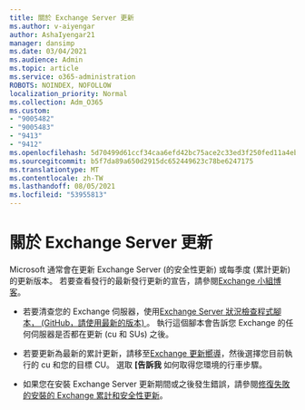 ```yaml
---
title: 關於 Exchange Server 更新
ms.author: v-aiyengar
author: AshaIyengar21
manager: dansimp
ms.date: 03/04/2021
ms.audience: Admin
ms.topic: article
ms.service: o365-administration
ROBOTS: NOINDEX, NOFOLLOW
localization_priority: Normal
ms.collection: Adm_O365
ms.custom:
- "9005482"
- "9005483"
- "9413"
- "9412"
ms.openlocfilehash: 5d70499d61ccf34caa6efd42bc75ace2c33ed3f250fed11a4eba0ae040caa9bf
ms.sourcegitcommit: b5f7da89a650d2915dc652449623c78be6247175
ms.translationtype: MT
ms.contentlocale: zh-TW
ms.lasthandoff: 08/05/2021
ms.locfileid: "53955813"
---
```

# <a name="about-exchange-server-updates"></a>關於 Exchange Server 更新

Microsoft 通常會在更新 Exchange Server (的安全性更新) 或每季度 (累計更新) 的更新版本。 若要查看發行的最新發行更新的宣告，請參閱[Exchange 小組博客](https://aka.ms/ehlo)。

- 若要清查您的 Exchange 伺服器，使用[Exchange Server 狀況檢查程式腳本， (GitHub，請使用最新的版本) ](https://aka.ms/ExchangeHealthChecker)。 執行這個腳本會告訴您 Exchange 的任何伺服器是否都在更新 (cu 和 SUs) 之後。

- 若要更新為最新的累計更新，請移至[Exchange 更新嚮導](https://aka.ms/ExchangeUpdateWizard)，然後選擇您目前執行的 cu 和您的目標 CU。 選取 **[告訴我** 如何取得您環境的行車步驟。

- 如果您在安裝 Exchange Server 更新期間或之後發生錯誤，請參閱[修復失敗的安裝的 Exchange 累計和安全性更新](https://docs.microsoft.com/exchange/troubleshoot/client-connectivity/exchange-security-update-issues)。
